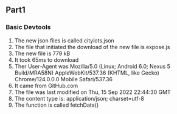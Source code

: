 ## Part1
### Basic Devtools
1. The new json files is called citylots.json
2. The file that initiated the download of the new file is expose.js
3. The new file is 779 kB
4. It took 65ms to download
5. Ther User-Agent was Mozilla/5.0 (Linux; Android 6.0; Nexus 5 Build/MRA58N) AppleWebKit/537.36 (KHTML, like Gecko) Chrome/124.0.0.0 Mobile Safari/537.36
6. It came from GitHub.com
7. The file was last modified on Thu, 15 Sep 2022 22:44:30 GMT
8. The content type is: application/json; charset=utf-8
9. The function is called fetchData()
